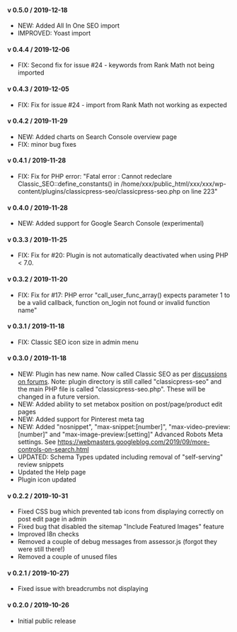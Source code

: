 #### v 0.5.0 / 2019-12-18
* NEW: Added All In One SEO import
* IMPROVED: Yoast import

#### v 0.4.4 / 2019-12-06
* FIX: Second fix for issue #24 - keywords from Rank Math not being imported

#### v 0.4.3 / 2019-12-05
* FIX: Fix for issue #24 - import from Rank Math not working as expected

#### v 0.4.2 / 2019-11-29
* NEW: Added charts on Search Console overview page
* FIX: minor bug fixes

#### v 0.4.1 / 2019-11-28
* FIX: Fix for PHP error: "Fatal error : Cannot redeclare Classic_SEO::define_constants() in /home/xxx/public_html/xxx/xxx/wp-content/plugins/classicpress-seo/classicpress-seo.php on line 223"

#### v 0.4.0 / 2019-11-28
* NEW: Added support for Google Search Console (experimental)

#### v 0.3.3 / 2019-11-25
* FIX: Fix for #20: Plugin is not automatically deactivated when using PHP < 7.0.

#### v 0.3.2 / 2019-11-20
* FIX: Fix for #17: PHP error "call_user_func_array() expects parameter 1 to be a valid callback, function on_login not found or invalid function name" 

#### v 0.3.1 / 2019-11-18
* FIX: Classic SEO icon size in admin menu

#### v 0.3.0 / 2019-11-18
* NEW: Plugin has new name. Now called Classic SEO as per [discussions on forums](https://forums.classicpress.net/t/plugin-theme-naming-conventions-when-to-use-classicpress-and-or-cp/1653/8). Note: plugin directory is still called "classicpress-seo" and the main PHP file is called "classicpress-seo.php". These will be changed in a future version.
* NEW: Added ability to set metabox position on post/page/product edit pages
* NEW: Added support for Pinterest meta tag
* NEW: Added "nosnippet", "max-snippet:\[number\]", "max-video-preview:\[number\]" and "max-image-preview:\[setting\]" Advanced Robots Meta settings. See https://webmasters.googleblog.com/2019/09/more-controls-on-search.html
* UPDATED: Schema Types updated including removal of "self-serving" review snippets
* Updated the Help page
* Plugin icon updated

#### v 0.2.2 / 2019-10-31
* Fixed CSS bug which prevented tab icons from displaying correctly on post edit page in admin
* Fixed bug that disabled the sitemap "Include Featured Images" feature
* Improved l8n checks
* Removed a couple of debug messages from assessor.js (forgot they were still there!)
* Removed a couple of unused files

#### v 0.2.1 / 2019-10-27)
* Fixed issue with breadcrumbs not displaying

#### v 0.2.0 / 2019-10-26
* Initial public release
